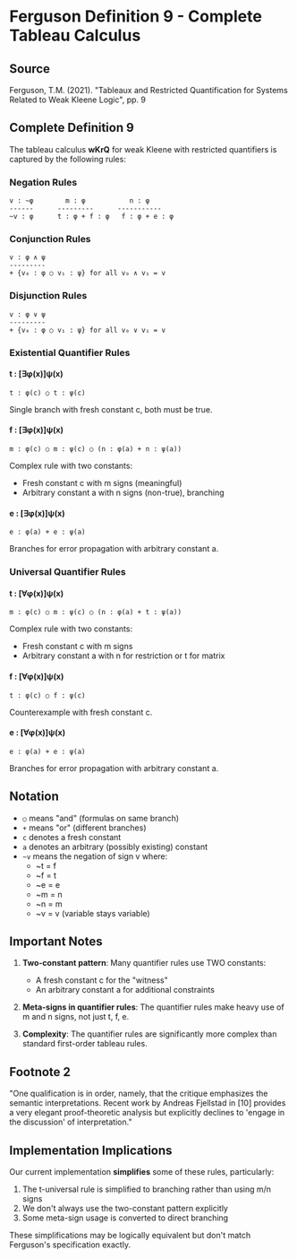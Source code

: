 # Ferguson Definition 9 - Complete Tableau Calculus

## Source
Ferguson, T.M. (2021). "Tableaux and Restricted Quantification for Systems Related to Weak Kleene Logic", pp. 9

## Complete Definition 9

The tableau calculus **wKrQ** for weak Kleene with restricted quantifiers is captured by the following rules:

### Negation Rules
```
v : ~φ        m : φ           n : φ
------      ---------      -----------
~v : φ      t : φ + f : φ   f : φ + e : φ
```

### Conjunction Rules  
```
v : φ ∧ ψ
---------
+ {v₀ : φ ○ v₁ : ψ} for all v₀ ∧ v₁ = v
```

### Disjunction Rules
```
v : φ ∨ ψ
---------
+ {v₀ : φ ○ v₁ : ψ} for all v₀ ∨ v₁ = v
```

### Existential Quantifier Rules

#### t : [∃φ(x)]ψ(x)
```
t : φ(c) ○ t : ψ(c)
```
Single branch with fresh constant c, both must be true.

#### f : [∃φ(x)]ψ(x)
```
m : φ(c) ○ m : ψ(c) ○ (n : φ(a) + n : ψ(a))
```
Complex rule with two constants:
- Fresh constant c with m signs (meaningful)
- Arbitrary constant a with n signs (non-true), branching

#### e : [∃φ(x)]ψ(x)
```
e : φ(a) + e : ψ(a)
```
Branches for error propagation with arbitrary constant a.

### Universal Quantifier Rules

#### t : [∀φ(x)]ψ(x)
```
m : φ(c) ○ m : ψ(c) ○ (n : φ(a) + t : ψ(a))
```
Complex rule with two constants:
- Fresh constant c with m signs
- Arbitrary constant a with n for restriction or t for matrix

#### f : [∀φ(x)]ψ(x)
```
t : φ(c) ○ f : ψ(c)
```
Counterexample with fresh constant c.

#### e : [∀φ(x)]ψ(x)
```
e : φ(a) + e : ψ(a)
```
Branches for error propagation with arbitrary constant a.

## Notation

- `○` means "and" (formulas on same branch)
- `+` means "or" (different branches)
- `c` denotes a fresh constant
- `a` denotes an arbitrary (possibly existing) constant
- `~v` means the negation of sign v where:
  - ~t = f
  - ~f = t  
  - ~e = e
  - ~m = n
  - ~n = m
  - ~v = v (variable stays variable)

## Important Notes

1. **Two-constant pattern**: Many quantifier rules use TWO constants:
   - A fresh constant c for the "witness"
   - An arbitrary constant a for additional constraints

2. **Meta-signs in quantifier rules**: The quantifier rules make heavy use of m and n signs, not just t, f, e.

3. **Complexity**: The quantifier rules are significantly more complex than standard first-order tableau rules.

## Footnote 2

"One qualification is in order, namely, that the critique emphasizes the semantic interpretations. Recent work by Andreas Fjellstad in [10] provides a very elegant proof-theoretic analysis but explicitly declines to 'engage in the discussion' of interpretation."

## Implementation Implications

Our current implementation **simplifies** some of these rules, particularly:
1. The t-universal rule is simplified to branching rather than using m/n signs
2. We don't always use the two-constant pattern explicitly
3. Some meta-sign usage is converted to direct branching

These simplifications may be logically equivalent but don't match Ferguson's specification exactly.
